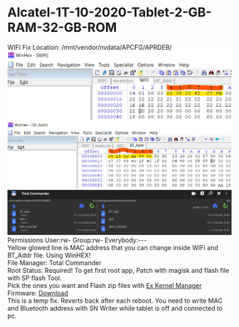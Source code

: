 # Alcatel-1T-10-2020-Tablet-2-GB-RAM-32-GB-ROM
WIFI Fix Location: /mnt/vendor/nvdata/APCFG/APRDEB/
![alt_text](https://github.com/ny4rlk0/Alcatel-1T-10-2020-Tablet-2-GB-RAM-32-GB-ROM/blob/main/wifi.png)
![alt_text](https://github.com/ny4rlk0/Alcatel-1T-10-2020-Tablet-2-GB-RAM-32-GB-ROM/blob/main/bt.png)
![alt_text](https://github.com/ny4rlk0/Alcatel-1T-10-2020-Tablet-2-GB-RAM-32-GB-ROM/blob/main/TotalCommander.PNG)
<br>Permissions User:rw- Group:rw- Everybody:---
<br>Yellow glowed line is MAC address that you can change inside WIFI and BT_Addr file. Using WinHEX!
<br>File Manager: Total Commander
<br>Root Status: Required! To get first root app, Patch with magisk and flash file with SP flash Tool.
<br>Pick the ones you want and Flash zip files  with [Ex Kernel Manager](https://play.google.com/store/apps/details?id=flar2.exkernelmanager&pli=1)
<br>Firmware: [Download](https://www.needrom.com/download/alcatel-1t10-smart-8092/)
<br>This is a temp fix. Reverts back after each reboot. You need to write MAC and Bluetooth address with SN Writer while tablet is off and connected to pc.

